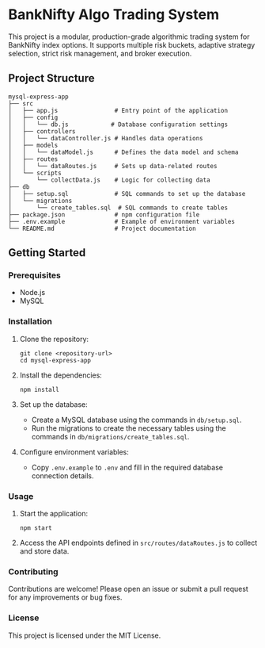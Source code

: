 # BankNifty Algo Trading System

This project is a modular, production-grade algorithmic trading system for BankNifty index options. It supports multiple risk buckets, adaptive strategy selection, strict risk management, and broker execution.

## Project Structure

```
mysql-express-app
├── src
│   ├── app.js                # Entry point of the application
│   ├── config
│   │   └── db.js            # Database configuration settings
│   ├── controllers
│   │   └── dataController.js # Handles data operations
│   ├── models
│   │   └── dataModel.js      # Defines the data model and schema
│   ├── routes
│   │   └── dataRoutes.js     # Sets up data-related routes
│   └── scripts
│       └── collectData.js    # Logic for collecting data
├── db
│   ├── setup.sql             # SQL commands to set up the database
│   └── migrations
│       └── create_tables.sql  # SQL commands to create tables
├── package.json              # npm configuration file
├── .env.example              # Example of environment variables
└── README.md                 # Project documentation
```

## Getting Started

### Prerequisites

- Node.js
- MySQL

### Installation

1. Clone the repository:
   ```
   git clone <repository-url>
   cd mysql-express-app
   ```

2. Install the dependencies:
   ```
   npm install
   ```

3. Set up the database:
   - Create a MySQL database using the commands in `db/setup.sql`.
   - Run the migrations to create the necessary tables using the commands in `db/migrations/create_tables.sql`.

4. Configure environment variables:
   - Copy `.env.example` to `.env` and fill in the required database connection details.

### Usage

1. Start the application:
   ```
   npm start
   ```

2. Access the API endpoints defined in `src/routes/dataRoutes.js` to collect and store data.

### Contributing

Contributions are welcome! Please open an issue or submit a pull request for any improvements or bug fixes.

### License

This project is licensed under the MIT License.